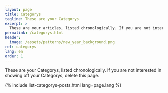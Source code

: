 ```yaml
---
layout: page
title: Categorys
tagline: These are your Categorys
excerpt: >
  These are your articles, listed chronologically. If you are not interested in showing off your projects, delete this page.
permalink: /categorys.html
header:
  image: /assets/patterns/new_year_background.png
ref: categorys
lang: en
order: 1
---
```


These are your Categorys, listed chronologically. If you are not interested in showing off your Categorys, delete this page.

{% include list-categorys-posts.html lang=page.lang %}

